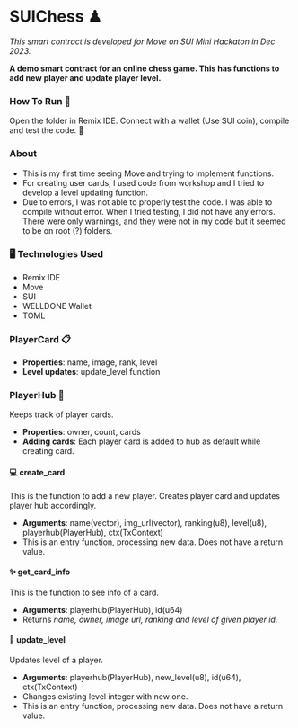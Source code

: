 # SUIChess ♟
*This smart contract is developed for Move on SUI Mini Hackaton in Dec 2023.*

**A demo smart contract for an online chess game. This has functions to add new player and update player level.**

### How To Run 🔑

Open the folder in Remix IDE. Connect with a wallet (Use SUI coin), compile and test the code. 🚀

### About

- This is my first time seeing Move and trying to implement functions. 
- For creating user cards, I used code from workshop and I tried to develop a level updating function.
- Due to errors, I was not able to properly test the code. I was able to compile without error. When I tried testing, I did not have any errors. There were only warnings, and they were not in my code but it seemed to be on root (?) folders.

### 🖥️ Technologies Used

- Remix IDE
- Move
- SUI
- WELLDONE Wallet
- TOML

### PlayerCard 📋

- **Properties**: name, image, rank, level
- **Level updates**: update_level function
  
### PlayerHub 📡
Keeps track of player cards.
- **Properties**: owner, count, cards
- **Adding cards**: Each player card is added to hub as default while creating card.

#### 💻 create_card 
This is the function to add a new player. Creates player card and updates player hub accordingly.
- **Arguments**: name(vector<u8>), img_url(vector<u8>), ranking(u8), level(u8), playerhub(PlayerHub), ctx(TxContext)
- This is an entry function, processing new data. Does not have a return value.

#### ✨ get_card_info 
This is the function to see info of a card. 
- **Arguments**: playerhub(PlayerHub), id(u64)
- Returns *name, owner, image url, ranking and level of given player id.*
  
#### 💾 update_level 
Updates level of a player.
- **Arguments**: playerhub(PlayerHub), new_level(u8), id(u64), ctx(TxContext)
- Changes existing level integer with new one.
- This is an entry function, processing new data. Does not have a return value.

